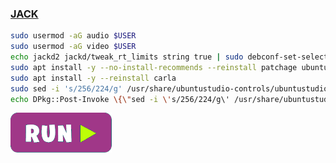 ### [JACK](https://jackaudio.org/)
```bash
sudo usermod -aG audio $USER
sudo usermod -aG video $USER
echo jackd2 jackd/tweak_rt_limits string true | sudo debconf-set-selections
sudo apt install -y --no-install-recommends --reinstall patchage ubuntustudio-controls
sudo apt install -y --reinstall carla
sudo sed -i 's/256/224/g' /usr/share/ubuntustudio-controls/ubuntustudio-controls.glade
echo DPkg::Post-Invoke \{\"sed -i \'s/256/224/g\' /usr/share/ubuntustudio-controls/ubuntustudio-controls.glade\"\;\}\; | sudo tee /etc/apt/apt.conf.d/100ubuntustudio-controls
```
[![bashrun-url](images/bashrun-url.png)](br:jack)